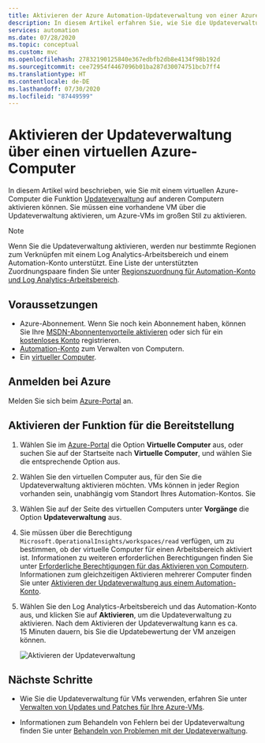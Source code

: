```yaml
---
title: Aktivieren der Azure Automation-Updateverwaltung von einer Azure-VM aus
description: In diesem Artikel erfahren Sie, wie Sie die Updateverwaltung von einer Azure-VM aus aktivieren.
services: automation
ms.date: 07/28/2020
ms.topic: conceptual
ms.custom: mvc
ms.openlocfilehash: 27832190125840e367edbfb2db8e4134f98b192d
ms.sourcegitcommit: cee72954f4467096b01ba287d30074751bcb7ff4
ms.translationtype: HT
ms.contentlocale: de-DE
ms.lasthandoff: 07/30/2020
ms.locfileid: "87449599"
---
```

# <a name="enable-update-management-from-an-azure-vm"></a>Aktivieren der Updateverwaltung über einen virtuellen Azure-Computer

In diesem Artikel wird beschrieben, wie Sie mit einem virtuellen Azure-Computer die Funktion [Updateverwaltung](update-mgmt-overview.md) auf anderen Computern aktivieren können. Sie müssen eine vorhandene VM über die Updateverwaltung aktivieren, um Azure-VMs im großen Stil zu aktivieren.

> [!NOTE]
> Wenn Sie die Updateverwaltung aktivieren, werden nur bestimmte Regionen zum Verknüpfen mit einem Log Analytics-Arbeitsbereich und einem Automation-Konto unterstützt. Eine Liste der unterstützten Zuordnungspaare finden Sie unter [Regionszuordnung für Automation-Konto und Log Analytics-Arbeitsbereich](../how-to/region-mappings.md).

## <a name="prerequisites"></a>Voraussetzungen

* Azure-Abonnement. Wenn Sie noch kein Abonnement haben, können Sie Ihre [MSDN-Abonnentenvorteile aktivieren](https://azure.microsoft.com/pricing/member-offers/msdn-benefits-details/) oder sich für ein [kostenloses Konto](https://azure.microsoft.com/free/?WT.mc_id=A261C142F) registrieren.
* [Automation-Konto](../index.yml) zum Verwalten von Computern.
* Ein [virtueller Computer](../../virtual-machines/windows/quick-create-portal.md).

## <a name="sign-in-to-azure"></a>Anmelden bei Azure

Melden Sie sich beim [Azure-Portal](https://portal.azure.com) an.

## <a name="enable-the-feature-for-deployment"></a>Aktivieren der Funktion für die Bereitstellung

1. Wählen Sie im [Azure-Portal](https://portal.azure.com) die Option **Virtuelle Computer** aus, oder suchen Sie auf der Startseite nach **Virtuelle Computer**, und wählen Sie die entsprechende Option aus.

2. Wählen Sie den virtuellen Computer aus, für den Sie die Updateverwaltung aktivieren möchten. VMs können in jeder Region vorhanden sein, unabhängig vom Standort Ihres Automation-Kontos. Sie

3. Wählen Sie auf der Seite des virtuellen Computers unter **Vorgänge** die Option **Updateverwaltung** aus.

4. Sie müssen über die Berechtigung `Microsoft.OperationalInsights/workspaces/read` verfügen, um zu bestimmen, ob der virtuelle Computer für einen Arbeitsbereich aktiviert ist. Informationen zu weiteren erforderlichen Berechtigungen finden Sie unter [Erforderliche Berechtigungen für das Aktivieren von Computern](../automation-role-based-access-control.md#feature-setup-permissions). Informationen zum gleichzeitigen Aktivieren mehrerer Computer finden Sie unter [Aktivieren der Updateverwaltung aus einem Automation-Konto](update-mgmt-enable-automation-account.md).

5. Wählen Sie den Log Analytics-Arbeitsbereich und das Automation-Konto aus, und klicken Sie auf **Aktivieren**, um die Updateverwaltung zu aktivieren. Nach dem Aktivieren der Updateverwaltung kann es ca. 15 Minuten dauern, bis Sie die Updatebewertung der VM anzeigen können.

    ![Aktivieren der Updateverwaltung](media/update-mgmt-enable-vm/manageupdates-update-enable.png)

## <a name="next-steps"></a>Nächste Schritte

* Wie Sie die Updateverwaltung für VMs verwenden, erfahren Sie unter [Verwalten von Updates und Patches für Ihre Azure-VMs](update-mgmt-manage-updates-for-vm.md).

* Informationen zum Behandeln von Fehlern bei der Updateverwaltung finden Sie unter [Behandeln von Problemen mit der Updateverwaltung](../troubleshoot/update-management.md).
